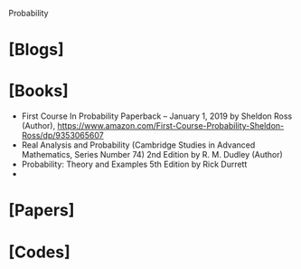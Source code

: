 Probability

# [Blogs]

# [Books]
+ First Course In Probability Paperback – January 1, 2019 by Sheldon Ross (Author), https://www.amazon.com/First-Course-Probability-Sheldon-Ross/dp/9353065607
+ Real Analysis and Probability (Cambridge Studies in Advanced Mathematics, Series Number 74) 2nd Edition by R. M. Dudley  (Author)
+ Probability: Theory and Examples 5th Edition by Rick Durrett
+ 


# [Papers]


# [Codes]

